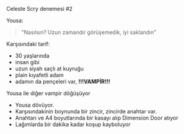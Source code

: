 Celeste Scry denemesi #2  
  
Yousa:  
>"Nasılsın? Uzun zamandır görüşemedik, iyi saklandın"  
  
Karşısındaki tarif:  
- 30 yaşlarında  
- insan gibi  
- uzun siyah saçlı at kuyruğu  
- plain kıyafetli adam  
- adamın da pençeleri var, **!!!VAMPİR!!!**  
  
Yousa ile diğer vampir döğüşüyor  
- Yousa dövüyor.  
- Karşısındakinin boynunda bir zincir, zincirde anahtar var.  
- Anahtarı ve A4 boyutlarında bir kasayı alıp Dimension Door atıyor  
- Lağımlarda bir dakika kadar koşup kayboluyor